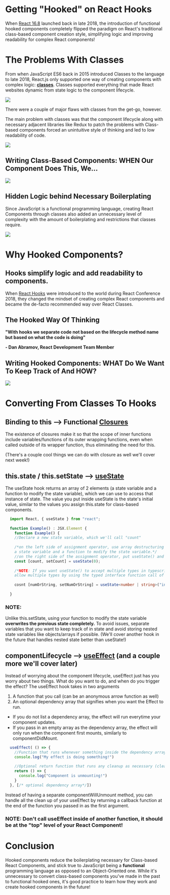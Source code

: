 # Getting "Hooked" on React Hooks

When [React 16.8](https://reactjs.org/docs/hooks-intro.html) launched back in late 2018, the introduction of functional hooked components completely flipped the paradigm on React's traditional class-based component creation style, simplifying logic and improving readability for complex React components!

# The Problems With Classes

From when JavaScript ES6 back in 2015 introduced Classes to the language to late 2018, React.js only supported one way of creating components with complex logic: [**classes**](https://reactjs.org/docs/react-component.html). Classes supported everything that made React websites dynamic from state logic to the component lifecycle.

![](./pictures/simplifiedLifecycleChart.png)

There were a couple of major flaws with classes from the get-go, however.

The main problem with classes was that the component lifecycle along with necessary adjacent libraries like Redux to patch the problems with Class-based components forced an unintuitive style of thinking and led to low readability of code.

![](./pictures/complexLifecycleChart.png)

## Writing Class-Based Components: WHEN Our Component Does This, We...

![](./pictures/classLogic.png)

## Hidden Logic behind Necessary Boilerplating

Since JavaScript is a functional programming language, creating React Components through classes also added an unnecessary level of complexity with the amount of boilerplating and restrictions that classes require.

![](./pictures/ewClasses.png)

# Why Hooked Components?

## Hooks simplify logic and add readability to components.

When [React Hooks](https://reactjs.org/docs/hooks-faq.html) were introduced to the world during React Conference 2018, they changed the mindset of creating complex React components and became the de-facto recommended way over React Classes.

## The Hooked Way Of Thinking

**"With hooks we separate code not based on the lifecycle method name but based on what the code is doing"**

**- Dan Abramov, React Development Team Member**

## Writing Hooked Components: WHAT Do We Want To Keep Track of And HOW?

![](./pictures/hooksLogic.png)

# Converting From Classes To Hooks

## Binding to this --> Functional [Closures](https://developer.mozilla.org/en-US/docs/Web/JavaScript/Closures)

The existence of closures make it so that the scope of inner functions include variables/functions of its outer wrapping functions, even when called outside of its wrapper function, thus eliminating the need for this.

(There's a couple cool things we can do with closure as well we'll cover next week!)

## this.state / this.setState --> [useState](https://reactjs.org/docs/hooks-state.html)

The useState hook returns an array of 2 elements (a state variable and a function to modify the state variable), which we can use to access that instance of state. The value you put inside useState is the state's initial value, similar to the values you assign this.state for class-based components.

```ts
  import React, { useState } from "react";
  
  function Example() : JSX.Element {
    function Example() {
    //Declare a new state variable, which we'll call "count"
    
    /*on the left side of assignment operator, use array destructuring to grab
    a state variable and a function to modify the state variable.*/
    //on the right side of the assignment operator, put useState() and your initial variable!
    const [count, setCount] = useState(0);
    
    /*NOTE: If you want useState() to accept multiple types in typescript, you can simply 
    allow multiple types by using the typed interface function call of useState.*/
    
    cosnt [numOrString, setNumOrString] = useState<number | string>("initial value");
    
  }
```

### NOTE:

Unlike this.setState, using your function to modify the state variable **overwrites the previous state completely.** To avoid issues, separate variables that you want to keep track of in state and avoid storing nested state variables like objects/arrays if possible. (We'll cover another hook in the future that handles nested state better than useState!)

## componentLifecycle --> [useEffect](https://reactjs.org/docs/hooks-effect.html) (and a couple more we'll cover later)

Instead of worrying about the component lifecycle, useEffect just has you worry about two things. What do you want to do, and when do you trigger the effect? The useEffect hook takes in two arguments

1. A function that you call (can be an anonymous arrow function as well)
2. An optional dependency array that signifies when you want the Effect to run.

- If you do not list a dependency array, the effect will run everytime your component updates.
- If you pass in an empty array as the dependency array, the effect will only run when the component first mounts, similarly to componentDidMount.

```ts
  useEffect( () => {
    //Function that runs whenever something inside the dependency array changes
    console.log("My effect is doing something!")
    
    //Optional return function that runs any cleanup as necessary (clearing an interval for example)
    return () => {
      console.log("Component is unmounting!")
    }
  }, [/* optional dependency array*/])
```


Instead of having a separate componentWillUnmount method, you can handle all the clean up of your useEffect by returning a callback function at the end of the function you passed in as the first argument.

### NOTE: Don't call useEffect inside of another function, it should be at the "top" level of your React Component!

# Conclusion

Hooked components reduce the boilerplating necessary for Class-based React Components, and stick true to JavaScript being a **functional** programming language as opposed to an Object-Oriented one. While it's unnecessary to convert class-based components you've made in the past to functional hooked ones, it's good practice to learn how they work and create hooked components in the future!
